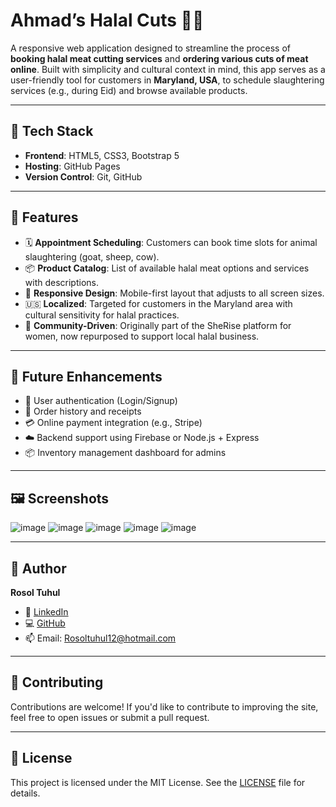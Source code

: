 

# Ahmad’s Halal Cuts 🐄🕌

A responsive web application designed to streamline the process of **booking halal meat cutting services** and **ordering various cuts of meat online**. Built with simplicity and cultural context in mind, this app serves as a user-friendly tool for customers in **Maryland, USA**, to schedule slaughtering services (e.g., during Eid) and browse available products.

---

## 🧰 Tech Stack

- **Frontend**: HTML5, CSS3, Bootstrap 5
- **Hosting**: GitHub Pages
- **Version Control**: Git, GitHub

---

## 🔑 Features

- 🗓 **Appointment Scheduling**: Customers can book time slots for animal slaughtering (goat, sheep, cow).
- 📦 **Product Catalog**: List of available halal meat options and services with descriptions.
- 📱 **Responsive Design**: Mobile-first layout that adjusts to all screen sizes.
- 🇺🇸 **Localized**: Targeted for customers in the Maryland area with cultural sensitivity for halal practices.
- 🧕 **Community-Driven**: Originally part of the SheRise platform for women, now repurposed to support local halal business.

---

## 🚀 Future Enhancements

- 🔐 User authentication (Login/Signup)
- 🧾 Order history and receipts
- 💳 Online payment integration (e.g., Stripe)
- ☁️ Backend support using Firebase or Node.js + Express
- 📦 Inventory management dashboard for admins

---

## 🖼 Screenshots

![image](https://github.com/user-attachments/assets/6acbc434-0857-4d98-ac51-f6fbd6c664ca)
![image](https://github.com/user-attachments/assets/9a6e2194-67e8-44d4-8e35-bfb31005c1cd)
![image](https://github.com/user-attachments/assets/f442f4bf-29c1-4f03-8912-60a0f192398b)
![image](https://github.com/user-attachments/assets/974684bd-4607-4fae-a62c-f7a3aad97e85)
![image](https://github.com/user-attachments/assets/69283e71-3ca8-4359-b14b-e8e28a856727)


---

## 👤 Author

**Rosol Tuhul**  
- 💼 [LinkedIn](https://www.linkedin.com/in/rosol-tuhul-381b7720b/)  
- 💻 [GitHub](https://github.com/rosltahel)  
- 📫 Email: Rosoltuhul12@hotmail.com

---

## 🤝 Contributing

Contributions are welcome! If you'd like to contribute to improving the site, feel free to open issues or submit a pull request.

---

## 📄 License

This project is licensed under the MIT License. See the [LICENSE](LICENSE) file for details.
